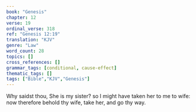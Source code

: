 ```yaml
---
book: "Genesis"
chapter: 12
verse: 19
ordinal_verse: 318
ref: "Genesis 12:19"
translation: "KJV"
genre: "Law"
word_count: 28
topics: []
cross_references: []
grammar_tags: [conditional, cause-effect]
thematic_tags: []
tags: ["Bible","KJV","Genesis"]
---
```

Why saidst thou, She is my sister? so I might have taken her to me to wife: now therefore behold thy wife, take her, and go thy way.
